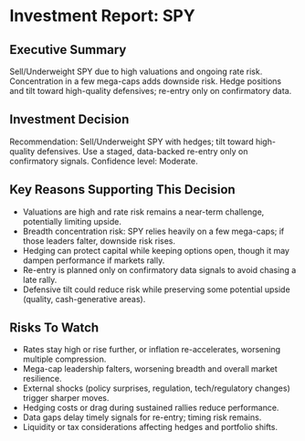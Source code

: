 # Investment Report: SPY

## Executive Summary
Sell/Underweight SPY due to high valuations and ongoing rate risk. Concentration in a few mega-caps adds downside risk. Hedge positions and tilt toward high-quality defensives; re-entry only on confirmatory data.

## Investment Decision
Recommendation: Sell/Underweight SPY with hedges; tilt toward high-quality defensives. Use a staged, data-backed re-entry only on confirmatory signals. Confidence level: Moderate.

## Key Reasons Supporting This Decision
- Valuations are high and rate risk remains a near-term challenge, potentially limiting upside.
- Breadth concentration risk: SPY relies heavily on a few mega-caps; if those leaders falter, downside risk rises.
- Hedging can protect capital while keeping options open, though it may dampen performance if markets rally.
- Re-entry is planned only on confirmatory data signals to avoid chasing a late rally.
- Defensive tilt could reduce risk while preserving some potential upside (quality, cash-generative areas).

## Risks To Watch
- Rates stay high or rise further, or inflation re-accelerates, worsening multiple compression.
- Mega-cap leadership falters, worsening breadth and overall market resilience.
- External shocks (policy surprises, regulation, tech/regulatory changes) trigger sharper moves.
- Hedging costs or drag during sustained rallies reduce performance.
- Data gaps delay timely signals for re-entry; timing risk remains.
- Liquidity or tax considerations affecting hedges and portfolio shifts.
